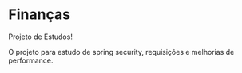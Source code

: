 # Finanças
Projeto de Estudos!

O projeto para estudo de spring security, requisições e melhorias de performance. 
